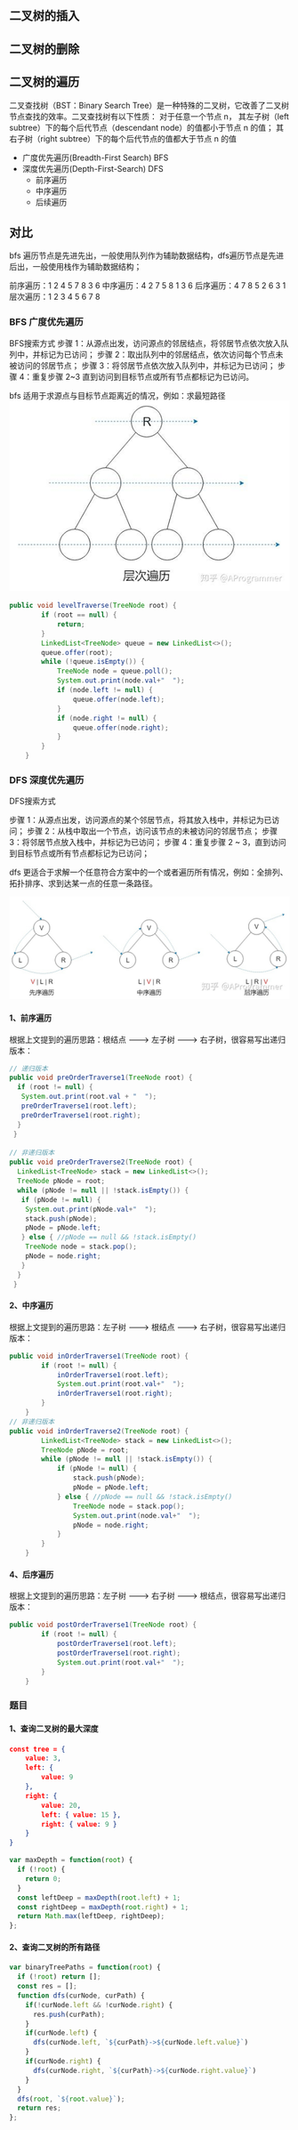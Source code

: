 ## 二叉树的插入

## 二叉树的删除

## 二叉树的遍历

二叉查找树（BST：Binary Search Tree）是一种特殊的二叉树，它改善了二叉树节点查找的效率。二叉查找树有以下性质：
对于任意一个节点 n，
其左子树（left subtree）下的每个后代节点（descendant node）的值都小于节点 n 的值；
其右子树（right subtree）下的每个后代节点的值都大于节点 n 的值

- 广度优先遍历(Breadth-First Search) BFS
- 深度优先遍历(Depth-First-Search) DFS
  - 前序遍历
  - 中序遍历
  - 后续遍历

## 对比

bfs 遍历节点是先进先出，一般使用队列作为辅助数据结构，dfs遍历节点是先进后出，一般使用栈作为辅助数据结构；

前序遍历：1  2  4  5  7  8  3  6
中序遍历：4  2  7  5  8  1  3  6
后序遍历：4  7  8  5  2  6  3  1
层次遍历：1  2  3  4  5  6  7  8

### BFS 广度优先遍历

BFS搜索方式
步骤 1：从源点出发，访问源点的邻居结点，将邻居节点依次放入队列中，并标记为已访问；
步骤 2：取出队列中的邻居结点，依次访问每个节点未被访问的邻居节点；
步骤 3：将邻居节点依次放入队列中，并标记为已访问；
步骤 4：重复步骤 2~3 直到访问到目标节点或所有节点都标记为已访问。

bfs 适用于求源点与目标节点距离近的情况，例如：求最短路径
![Alt text](/assets/img/algorithms/bfs-binary-tree.png)

```java
public void levelTraverse(TreeNode root) {
		if (root == null) {
			return;
		}
		LinkedList<TreeNode> queue = new LinkedList<>();
		queue.offer(root);
		while (!queue.isEmpty()) {
			TreeNode node = queue.poll();
			System.out.print(node.val+"  ");
			if (node.left != null) {
				queue.offer(node.left);
			}
			if (node.right != null) {
				queue.offer(node.right);
			}
		}
	}

```

### DFS 深度优先遍历

DFS搜索方式

步骤 1：从源点出发，访问源点的某个邻居节点，将其放入栈中，并标记为已访问；
步骤 2：从栈中取出一个节点，访问该节点的未被访问的邻居节点；
步骤 3：将邻居节点放入栈中，并标记为已访问；
步骤 4：重复步骤 2 ~ 3，直到访问到目标节点或所有节点都标记为已访问；

dfs 更适合于求解一个任意符合方案中的一个或者遍历所有情况，例如：全排列、拓扑排序、求到达某一点的任意一条路径。


![tree](/assets/img/algorithms/binary-tree.jpg)
#### 1、前序遍历

根据上文提到的遍历思路：根结点 ---> 左子树 ---> 右子树，很容易写出递归版本：

```java
// 递归版本
public void preOrderTraverse1(TreeNode root) {
  if (root != null) {
   System.out.print(root.val + "  ");
   preOrderTraverse1(root.left);
   preOrderTraverse1(root.right);
  }
 }

// 非递归版本
public void preOrderTraverse2(TreeNode root) {
  LinkedList<TreeNode> stack = new LinkedList<>();
  TreeNode pNode = root;
  while (pNode != null || !stack.isEmpty()) {
   if (pNode != null) {
    System.out.print(pNode.val+"  ");
    stack.push(pNode);
    pNode = pNode.left;
   } else { //pNode == null && !stack.isEmpty()
    TreeNode node = stack.pop();
    pNode = node.right;
   }
  }
 }
```

#### 2、中序遍历
根据上文提到的遍历思路：左子树 ---> 根结点 ---> 右子树，很容易写出递归版本：

```java
public void inOrderTraverse1(TreeNode root) {
		if (root != null) {
			inOrderTraverse1(root.left);
			System.out.print(root.val+"  ");
			inOrderTraverse1(root.right);
		}
	}
// 非递归版本
public void inOrderTraverse2(TreeNode root) {
		LinkedList<TreeNode> stack = new LinkedList<>();
		TreeNode pNode = root;
		while (pNode != null || !stack.isEmpty()) {
			if (pNode != null) {
				stack.push(pNode);
				pNode = pNode.left;
			} else { //pNode == null && !stack.isEmpty()
				TreeNode node = stack.pop();
				System.out.print(node.val+"  ");
				pNode = node.right;
			}
		}
	}
```

#### 4、后序遍历
根据上文提到的遍历思路：左子树 ---> 右子树 ---> 根结点，很容易写出递归版本：

```java
public void postOrderTraverse1(TreeNode root) {
		if (root != null) {
			postOrderTraverse1(root.left);
			postOrderTraverse1(root.right);
			System.out.print(root.val+"  ");
		}
	}

```

### 题目

#### 1、查询二叉树的最大深度

```json
const tree = {
    value: 3,
    left: {
        value: 9
    },
    right: {
        value: 20,
        left: { value: 15 },
        right: { value: 9 }
    }
}
```

```js
var maxDepth = function(root) {
  if (!root) {
    return 0;
  }
  const leftDeep = maxDepth(root.left) + 1;
  const rightDeep = maxDepth(root.right) + 1;
  return Math.max(leftDeep, rightDeep);
};
```

#### 2、查询二叉树的所有路径

```js
var binaryTreePaths = function(root) {
  if (!root) return [];
  const res = [];
  function dfs(curNode, curPath) {
    if(!curNode.left && !curNode.right) {
      res.push(curPath);
    }
    if(curNode.left) {
      dfs(curNode.left, `${curPath}->${curNode.left.value}`)
    }
    if(curNode.right) {
      dfs(curNode.right, `${curPath}->${curNode.right.value}`)
    }
  }
  dfs(root, `${root.value}`);
  return res;
};
```
